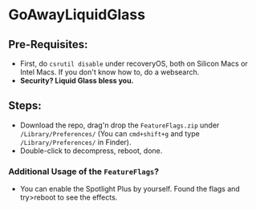 # GoAwayLiquidGlass
  ## Pre-Requisites:
  * First, do `csrutil disable` under recoveryOS, both on Silicon Macs or Intel Macs. If you don't know how to, do a websearch.
  * **Security? Liquid Glass bless you.**
  ## Steps: 
  * Download the repo, drag'n drop the `FeatureFlags.zip` under `/Library/Preferences/` (You can `cmd+shift+g` and type `/Library/Preferences/` in Finder).
  * Double-click to decompress, reboot, done.
  ### Additional Usage of the `FeatureFlags`?
  * You can enable the Spotlight Plus by yourself. Found the flags and try>reboot to see the effects.
